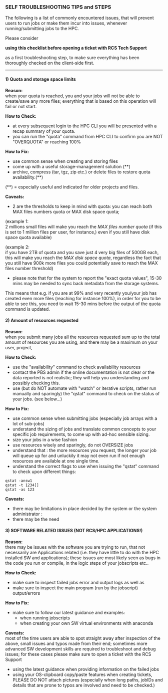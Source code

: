 

### SELF TROUBLESHOOTING TIPS and STEPS

The following is a list of commonly encountered issues, that will prevent users to run jobs or make them incur into issues, whenever running/submitting jobs to the HPC.

Please consider  

**using this checklist before opening a ticket with RCS Tech Support**  

as a first troubleshooting step, to make sure everything has been thoroughly checked on the client-side first.



---


#### 1) Quota and storage space limits

**Reason:**  
when your quota is reached, you and your jobs will not be able to create/save any more files; everything that is based on this operation will fail or not start.

**How to Check:**  
- at every subsequent login to the HPC CLI you will be presented with a recap summary of your quota.  
- you can run the "quota" command from HPC CLI to confirm you are NOT "OVERQUOTA" or reaching 100%  

**How to Fix:**  
- use common sense when creating and storing files  
- come up with a useful storage-management solution (**)  
- archive, compress (tar, tgz, zip etc.) or delete files to restore quota availability.(**)  

(**) = especially useful and indicated for older projects and files.

**Caveats:**   
- 2 are the thresholds to keep in mind with quota:
you can reach both MAX files numbers quota or MAX disk space quota;

(example 1:  
  2 millions small files will make you reach the _MAX files number quota_ (if this is set to 1 million files per user, for instance,) even if you still have disk space quota available)

(example 2:  
  if you have 2TB of quota and you save just 4 very big files of 500GB each, this will make you reach the _MAX disk space quota_, regardless the fact that you still have 900k more files you could potentially save to reach the MAX files number threshold)

- please note that for the system to report the "exact quota values",
15-30 mins may be needed to sync back metadata from the storage systems.

This means that e.g. if you are at 99% and very recently you/your job has created even more files (reaching for instance 100%),
in order for you to be able to see this, you need to wait 15-30 mins before the output of the quota command is updated.


#### 2) Amount of resources requested  

**Reason:**  
when you submit many jobs all the resources requested sum up to the total amount of resources you are using, and there may be a maximum on your user, project,


**How to Check:**  
- use the "availability" command to check availability resources
- contact the PBS admin if the online documentation is not clear or the data reported is not realistic; they will help you understanding and possibly checking this.
- use (but do NOT automate with "watch" or iterative scripts, rather run manually and sparingly) the "qstat" command to check on the status of your jobs. (see below...)


**How to Fix:**  
- use common sense when submitting jobs (especially job arrays with a lot of sub-jobs)
- understand the sizing of jobs and translate common concepts to your specific job requirements, to come up with ad-hoc sensible sizing.
- size your jobs in a wise fashion
- use resources wisely and sparingly, do not OVERSIZE jobs
- understand that : the more resources you request, the longer your job will queue up for and unluckily it may not even run if not enough resources are available at one single time.
- understand the correct flags to use when issuing the "qstat" command to check upon different things:
```
qstat -answ1
qstat -t 1234[]
qstat -as 123
```

**Caveats:**   
- there may be limitations in place decided by the system or the system administrator :
- there may be the need




#### 3) SOFTWARE RELATED ISSUES (NOT RCS/HPC APPLICATIONS!)  


**Reason:**  
there may be issues with the software you are trying to run, that not necessarily are Applications related (i.e. they have little to do with the HPC installed SW and applications);
these issues are most likely seen as bugs in the code you run or compile, in the logic steps of your jobscripts etc..


**How to Check:**  
- make sure to inspect failed jobs error and output logs as well as
- make sure to inspect the main program (run by the jobscript) output/errors


**How to Fix:**  
- make sure to follow our latest guidance and examples:
    - when running jobscripts
    - when creating your own SW virtual environments with anaconda


**Caveats:**   
 most of the time users are able to spot straight away after inspection of the above, small issues and typos made from their end;
 sometimes more advanced SW development skills are required to troubleshoot and debug issues; for these cases please make sure to open a ticket with the RCS Support
 - using the latest guidance when providing information on the failed jobs
 - using your OS-clipboard copy/paste features when creating tickets, PLEASE DO NOT attach pictures (especially when long paths, jobIDs and details that are prone to typos are involved and need to be checked.)

